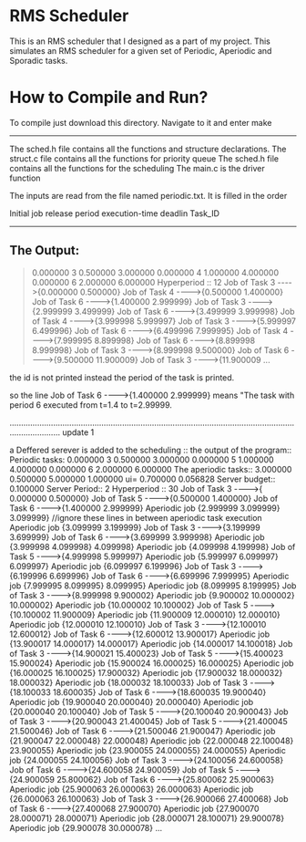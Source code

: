 # RMS Scheduler

This is an RMS scheduler that I designed as a part of my project. This simulates an RMS scheduler
for a given set of Periodic, Aperiodic and Sporadic tasks.

# How to Compile and Run?

To compile just download this directory. Navigate to it and enter make



*****************************************************************************************
The sched.h file contains all the functions and structure declarations.
The struct.c file contains all the functions for priority queue
The sched.h file contains all the functions for the scheduling
The main.c is the driver function

The inputs are read from the file named periodic.txt. It is filled in the order

Initial job release  period  execution-time deadlin Task_ID

*****************************************************************************************
## The Output:

>0.000000 3 0.500000 3.000000
>0.000000 4 1.000000 4.000000
>0.000000 6 2.000000 6.000000
>Hyperperiod :: 12
>Job of Task 3 ---->{0.000000  0.500000}
>Job of Task 4 ---->{0.500000  1.400000}
>Job of Task 6 ---->{1.400000  2.999999}
>Job of Task 3 ---->{2.999999  3.499999}
>Job of Task 6 ---->{3.499999  3.999998}
>Job of Task 4 ---->{3.999998  5.999997}
>Job of Task 3 ---->{5.999997  6.499996}
>Job of Task 6 ---->{6.499996  7.999995}
>Job of Task 4 ---->{7.999995  8.899998}
>Job of Task 6 ---->{8.899998  8.999998}
>Job of Task 3 ---->{8.999998  9.500000}
>Job of Task 6 ---->{9.500000  11.900009}
>Job of Task 3 ---->{11.900009 ...

the id is not printed instead the period of the task is printed.

so the line Job of Task 6 ---->{1.400000  2.999999} means "The task with period 6 executed from t=1.4 to t=2.99999.


..................................................................................................................................................
update 1

a Deffered serever is added to the scheduling ::
the output of the program::
Periodic tasks:
0.000000 3 0.500000 3.000000
0.000000 5 1.000000 4.000000
0.000000 6 2.000000 6.000000
The aperiodic tasks:: 
3.000000 0.500000
5.000000 1.000000
ui= 0.700000
0.056828
Server budget:: 0.100000 Server Period:: 2
Hyperperiod :: 30
Job of Task 3 ---->{ 0.000000  0.500000}
Job of Task 5 ---->{0.500000  1.400000}
Job of Task 6 ---->{1.400000 2.999999}
Aperiodic job {2.999999 3.099999}
3.099999}				//ignore these lines in between aperiodic task execution
Aperiodic job {3.099999 3.199999}
Job of Task 3 ---->{3.199999  3.699999}
Job of Task 6 ---->{3.699999 3.999998}
Aperiodic job {3.999998 4.099998}
4.099998}
Aperiodic job {4.099998 4.199998}
Job of Task 5 ---->{4.999998 5.999997}
Aperiodic job {5.999997 6.099997}
6.099997}
Aperiodic job {6.099997 6.199996}
Job of Task 3 ---->{6.199996  6.699996}
Job of Task 6 ---->{6.699996 7.999995}
Aperiodic job {7.999995 8.099995}
8.099995}
Aperiodic job {8.099995 8.199995}
Job of Task 3 ---->{8.999998 9.900002}
Aperiodic job {9.900002 10.000002}
10.000002}
Aperiodic job {10.000002 10.100002}
Job of Task 5 ---->{10.100002 11.900009}
Aperiodic job {11.900009 12.000010}
12.000010}
Aperiodic job {12.000010 12.100010}
Job of Task 3 ---->{12.100010  12.600012}
Job of Task 6 ---->{12.600012 13.900017}
Aperiodic job {13.900017 14.000017}
14.000017}
Aperiodic job {14.000017 14.100018}
Job of Task 3 ---->{14.900021  15.400023}
Job of Task 5 ---->{15.400023 15.900024}
Aperiodic job {15.900024 16.000025}
16.000025}
Aperiodic job {16.000025 16.100025}
17.900032}
Aperiodic job {17.900032 18.000032}
18.000032}
Aperiodic job {18.000032 18.100033}
Job of Task 3 ---->{18.100033  18.600035}
Job of Task 6 ---->{18.600035 19.900040}
Aperiodic job {19.900040 20.000040}
20.000040}
Aperiodic job {20.000040 20.100040}
Job of Task 5 ---->{20.100040  20.900043}
Job of Task 3 ---->{20.900043  21.400045}
Job of Task 5 ---->{21.400045  21.500046}
Job of Task 6 ---->{21.500046 21.900047}
Aperiodic job {21.900047 22.000048}
22.000048}
Aperiodic job {22.000048 22.100048}
23.900055}
Aperiodic job {23.900055 24.000055}
24.000055}
Aperiodic job {24.000055 24.100056}
Job of Task 3 ---->{24.100056  24.600058}
Job of Task 6 ---->{24.600058  24.900059}
Job of Task 5 ---->{24.900059  25.800062}
Job of Task 6 ---->{25.800062 25.900063}
Aperiodic job {25.900063 26.000063}
26.000063}
Aperiodic job {26.000063 26.100063}
Job of Task 3 ---->{26.900066  27.400068}
Job of Task 6 ---->{27.400068 27.900070}
Aperiodic job {27.900070 28.000071}
28.000071}
Aperiodic job {28.000071 28.100071}
29.900078}
Aperiodic job {29.900078 30.000078}
...


